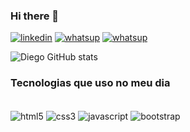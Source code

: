 ### Hi there 👋

[![linkedin](https://img.shields.io/badge/LinkedIn-0077B5?style=for-the-badge&logo=linkedin&logoColor=white)](https://www.linkedin.com/in/di-santos/)
[![whatsup](https://img.shields.io/badge/WhatsApp-25D366?style=for-the-badge&logo=whatsapp&logoColor=white)](https://wa.me/5521981085639)
[![whatsup](https://img.shields.io/badge/Instagram-E4405F?style=for-the-badge&logo=instagram&logoColor=white)](https://www.instagram.com/_disantossilva/)

![Diego GitHub stats](https://github-readme-stats.vercel.app/api?username=Disantoss&show_icons=true&theme=gruvbox)


### Tecnologias que uso no meu dia



<div style="display:inline_block"><br/>
 <img align="center" alt="html5" src="https://img.shields.io/badge/HTML5-E34F26?style=for-the-badge&logo=html5&logoColor=white" />
 <img align="center" alt="css3" src="https://img.shields.io/badge/CSS3-1572B6?style=for-the-badge&logo=css3&logoColor=white" />
 <img align="center" alt="javascript" src="https://img.shields.io/badge/JavaScript-F7DF1E?style=for-the-badge&logo=javascript&logoColor=black" />
 <img align="center" alt="bootstrap" src="https://img.shields.io/badge/Bootstrap-563D7C?style=for-the-badge&logo=bootstrap&logoColor=white" />
</div>

